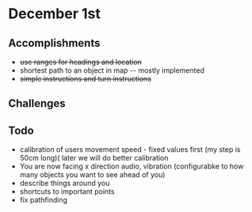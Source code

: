 
# December 1st

## Accomplishments

* ~~use ranges for headings and location~~
* shortest path to an object in map -- mostly implemented
* ~~simple instructions and turn instructions~~

## Challenges

## Todo

* calibration of users movement speed - fixed values first (my step is 50cm long)( later we will do better calibration
* You are now facing x direction audio, vibration (configurabke to how many objects you want to see ahead of you)
* describe things around you 
* shortcuts to important points
* fix pathfinding


